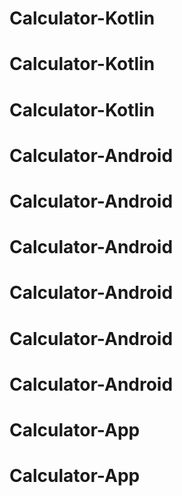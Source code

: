 # Calculator-Kotlin
# Calculator-Kotlin
# Calculator-Kotlin
# Calculator-Android
# Calculator-Android
# Calculator-Android
# Calculator-Android
# Calculator-Android
# Calculator-Android
# Calculator-App
# Calculator-App
